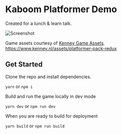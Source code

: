 # Kaboom Platformer Demo

Created for a lunch & learn talk.

![Screenshot](public/screenshot.png)

Game assets courtesy of [Kenney Game Assets](https://www.kenney.nl/). https://www.kenney.nl/assets/platformer-pack-redux

## Get Started

Clone the repo and install dependencies.

`yarn` or `npm i`

Build and run the game locally in dev mode

`yarn dev` or `npm run dev`

When you are ready to build for deployment

`yarn build` or `npm run build`
